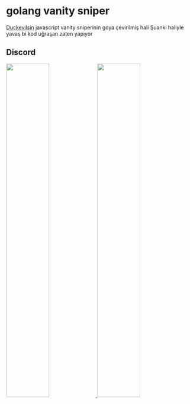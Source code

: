 # golang vanity sniper

[Duckevilsin](https://github.com/duckevils) javascript vanity sniperinin goya çevirilmiş hali
Şuanki haliyle yavaş bi kod uğraşan zaten yapıyor 


## Discord

<p align="left">
  <a href="https://discord.com/users/578594879681331200">
    <img src="https://lanyard.cnrad.dev/api/578594879681331200?theme=light&bg=F4BFC7&borderRadius=15px&animated=true&idleMessage=1988%20(.%20%E2%9D%9B%20%E1%B4%97%20%E2%9D%9B.)" width="48%">
  </a>
  <a href="https://discord.com/users/1240674682819055616">
    <img src="https://lanyard.cnrad.dev/api/1240674682819055616?bg=bb2c71&idleMessage=I%20never%20lose.%20I%20either%20win%20or%20learn&borderRadius=20px&showDisplayName=true&hideDecoration=true&animatedDecoration=true&animated=true&hideClan=true&hideBadges=false&hideActivity=false&theme=light&hideSpotify=true&hideStatus=true" width="48%">
  </a>
</p>

